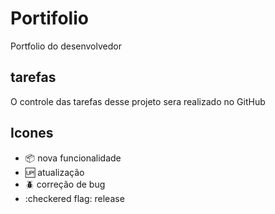 # Portifolio

Portfolio do desenvolvedor

## tarefas

O controle das tarefas desse projeto sera realizado no GitHub

## Icones
- :package: nova funcionalidade
- :up: atualização
- :beetle: correção de bug
- :checkered flag: release
